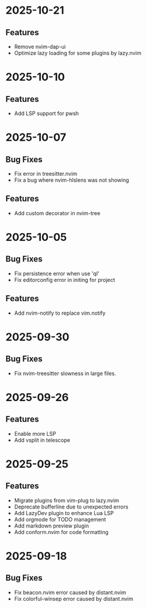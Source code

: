 # 2025-10-21

## Features

- Remove nvim-dap-ui
- Optimize lazy loading for some plugins by lazy.nvim

# 2025-10-10

## Features

- Add LSP support for pwsh

# 2025-10-07

## Bug Fixes

- Fix error in treesitter.nvim
- Fix a bug where nvim-hlslens was not showing

## Features

- Add custom decorator in nvim-tree

# 2025-10-05

## Bug Fixes

- Fix persistence error when use 'ql'
- Fix editorconfig error in initing for project

## Features

- Add nvim-notify to replace vim.notify

# 2025-09-30

## Bug Fixes

- Fix nvim-treesitter slowness in large files.

# 2025-09-26

## Features

- Enable more LSP
- Add vsplit in telescope

# 2025-09-25

## Features

- Migrate plugins from vim-plug to lazy.nvim
- Deprecate bufferline due to unexpected errors
- Add LazyDev plugin to enhance Lua LSP
- Add orgmode for TODO management
- Add markdown preview plugin
- Add conform.nvim for code formatting

# 2025-09-18

## Bug Fixes

- Fix beacon.nvim error caused by distant.nvim
- Fix colorful-winsep error caused by distant.nvim
